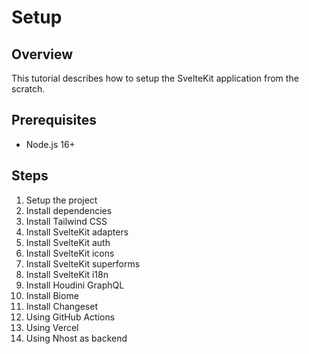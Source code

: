 # Setup

## Overview

This tutorial describes how to setup the SvelteKit application from the scratch.

## Prerequisites

- Node.js 16+

## Steps

1. Setup the project
2. Install dependencies
3. Install Tailwind CSS
4. Install SvelteKit adapters
5. Install SvelteKit auth
6. Install SvelteKit icons
7. Install SvelteKit superforms
8. Install SvelteKit i18n
9. Install Houdini GraphQL
10. Install Biome
11. Install Changeset
12. Using GitHub Actions
13. Using Vercel
14. Using Nhost as backend
